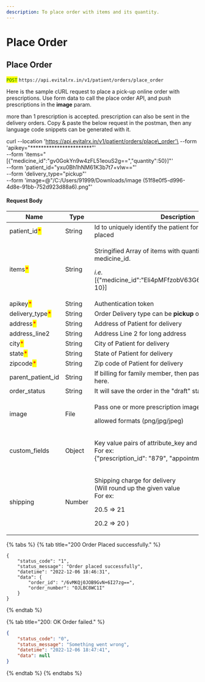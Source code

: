 ```yaml
---
description: To place order with items and its quantity.
---
```


# Place Order

## Place Order

<mark style="color:green;">`POST`</mark> `https://api.evitalrx.in/v1/patient/orders/place_order`

Here is the sample cURL request to place a pick-up online order with prescriptions. Use form data to call the place order API, and push prescriptions in the **image** param.

more than 1 prescription is accepted. prescription can also be sent in the delivery orders. Copy & paste the below request in the postman, then any language code snippets can be generated with it.



curl --location 'https://api.evitalrx.in/v1/patient/orders/place\_order'\
\--form 'apikey="\*\*\*\*\*\*\*\*\*\*\*\*\*\*\*\*\*\*\*\*\*\*\*"'\
\--form 'items="\[{"medicine\_id":"gv0GokYn9w4zFL51eouS2g==","quantity":50}]"'\
\--form 'patient\_id="yxu0Bh1hNM61K3b7t7+vlw=="'\
\--form 'delivery\_type="pickup"'\
\--form 'image=@"/C:/Users/91999/Downloads/image (51f8e0f5-d996-4d8e-91bb-752d923d88a6).png"'



#### Request Body

| Name                                             | Type   | Description                                                                                                                                                 |
| ------------------------------------------------ | ------ | ----------------------------------------------------------------------------------------------------------------------------------------------------------- |
| patient\_id<mark style="color:red;">\*</mark>    | String | Id to uniquely identify the patient for whom the order is placed                                                                                            |
| items<mark style="color:red;">\*</mark>          | String | <p>Stringified Array of items with quantity (in pills) and medicine_id.</p><p><em>i.e.</em> [{"medicine_id":"Eli4pMFfzobV63G67jtjZw==","quantity": 10}]</p> |
| apikey<mark style="color:red;">\*</mark>         | String | Authentication token                                                                                                                                        |
| delivery\_type<mark style="color:red;">\*</mark> | String | Order Delivery type can be **pickup** or **delivery**                                                                                                       |
| address<mark style="color:red;">\*</mark>        | String | Address of Patient for delivery                                                                                                                             |
| address\_line2                                   | String | Address Line 2 for long address                                                                                                                             |
| city<mark style="color:red;">\*</mark>           | String | City of Patient for delivery                                                                                                                                |
| state<mark style="color:red;">\*</mark>          | String | State of Patient for delivery                                                                                                                               |
| zipcode<mark style="color:red;">\*</mark>        | String | Zip code of Patient for delivery                                                                                                                            |
| parent\_patient\_id                              | String | If billing for family member, then pass parent patient's ID here.                                                                                           |
| order\_status                                    | String | It will save the order in the "draft" status.                                                                                                               |
| image                                            | File   | <p>Pass one or more prescription images in FormData.</p><p></p><p>allowed formats (png/jpg/jpeg)</p>                                                        |
| custom\_fields                                   | Object | <p>Key value pairs of attribute_key and it's value.<br>For ex: <br>{"prescription_id": "879", "appointment_id": "123"}</p>                                  |
| shipping                                         | Number | <p>Shipping charge for delivery<br>(Will round up the given value<br>For ex: </p><p>20.5 => 21</p><p>20.2 => 20 )</p>                                       |



{% tabs %}
{% tab title="200 Order Placed successfully." %}
```
{
    "status_code": "1",
    "status_message": "Order placed successfully",
    "datetime": "2022-12-06 18:46:31",
    "data": {
        "order_id": "/6vMKQj0JOB9GvN+6I27zg==",
        "order_number": "OJLBC8WC1I"
    }
}
```
{% endtab %}

{% tab title="200: OK Order failed." %}
```json
{
    "status_code": "0",
    "status_message": "Something went wrong",
    "datetime": "2022-12-06 18:47:41",
    "data": null
}
```
{% endtab %}
{% endtabs %}

